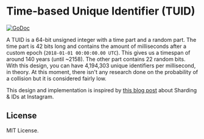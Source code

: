 # Time-based Unique Identifier (TUID)

[![GoDoc](https://godoc.org/github.com/semrekkers/tuid?status.svg)](https://godoc.org/github.com/semrekkers/tuid)

A TUID is a 64-bit unsigned integer with a time part and a random part. The time part is 42 bits long and contains the amount of milliseconds after a custom epoch (`2018-01-01 00:00:00.00 UTC`). This gives us a timespan of around 140 years (until ~2158). The other part contains 22 random bits. With this design, you can have 4,194,303 unique identifiers per millisecond, in theory. At this moment, there isn't any research done on the probability of a collision but it is considered fairly low.

This design and implementation is inspired by [this blog post](https://instagram-engineering.com/sharding-ids-at-instagram-1cf5a71e5a5c) about Sharding & IDs at Instagram.

## License

MIT License.
